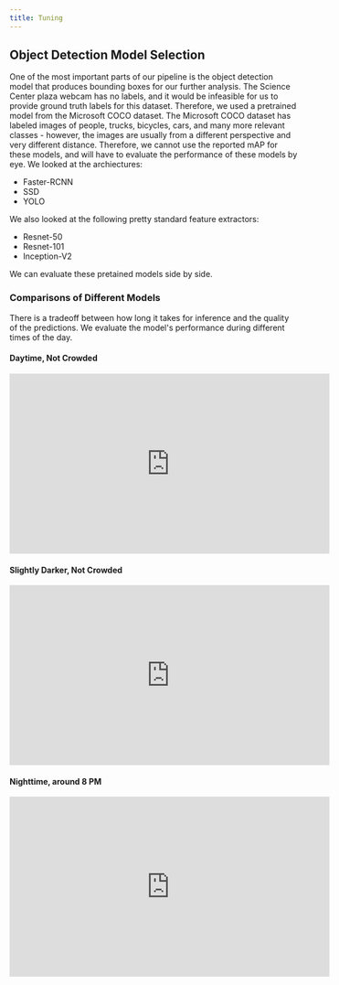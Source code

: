 ```yaml
---
title: Tuning
---
```

## Object Detection Model Selection

One of the most important parts of our pipeline is the object detection model
that produces bounding boxes for our further analysis.
The Science Center plaza webcam has no labels, and it would be infeasible
for us to provide ground truth labels for this dataset.
Therefore, we used a pretrained model from the Microsoft COCO dataset.
The Microsoft COCO dataset has labeled images of people, trucks, bicycles,
cars, and many more relevant classes - however, the images are usually from
a different perspective and very different distance.
Therefore, we cannot use the reported mAP for these models, and will have
to evaluate the performance of these models by eye.
We looked at the archiectures:

* Faster-RCNN
* SSD
* YOLO

We also looked at the following pretty standard feature extractors:

* Resnet-50
* Resnet-101
* Inception-V2

We can evaluate these pretained models side by side.

### Comparisons of Different Models

There is a tradeoff between how long it takes for inference and the quality
of the predictions.
We evaluate the model's performance during different times of the day.

#### Daytime, Not Crowded

<iframe width="560" height="315" src="https://www.youtube.com/embed/F08-z8duKIE" frameborder="0" allow="accelerometer; autoplay; encrypted-media; gyroscope; picture-in-picture" allowfullscreen class="youtube"></iframe>

#### Slightly Darker, Not Crowded

<iframe width="560" height="315" src="https://www.youtube.com/embed/ZR53NL4JOVU" frameborder="0" allow="accelerometer; autoplay; encrypted-media; gyroscope; picture-in-picture" allowfullscreen class="youtube"></iframe>

#### Nighttime, around 8 PM

<iframe width="560" height="315" src="https://www.youtube.com/embed/KnjFIt1sypg" frameborder="0" allow="accelerometer; autoplay; encrypted-media; gyroscope; picture-in-picture" allowfullscreen class="youtube"></iframe>
